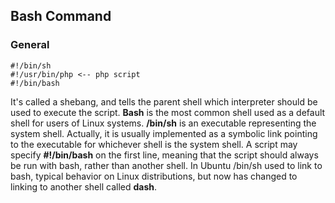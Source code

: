 ## Bash Command
### General 

    #!/bin/sh
    #!/usr/bin/php <-- php script
    #!/bin/bash
It's called a shebang, and tells the parent shell which interpreter should be used to execute the script. **Bash** is the most common shell used as a default shell for users of Linux systems. **/bin/sh** is an executable representing the system shell. Actually, it is usually implemented as a symbolic link pointing to the executable for whichever shell is the system shell. A script may specify **#!/bin/bash** on the first line, meaning that the script should always be run with bash, rather than another shell. In Ubuntu /bin/sh used to link to bash, typical behavior on Linux distributions, but now has changed to linking to another shell called **dash**. 